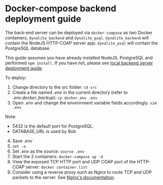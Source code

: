 # Docker-compose backend deployment guide
The back-end server can be deployed via `docker-compose` as two Docker containers, `dynalite_backend` and `dynalite_psql`. `dynalite_backend` will contain the NodeJS HTTP-COAP server app. `dynalite_psql` will contain the PostgreSQL database.

This guide assumes you have already installed NodeJS, PostgreSQL and performed `npm install`. If you have not, please see [local backend server deployment guide](DEVELOP_BACKEND.md).

To deploy:

1. Change directory to the _src_ folder: `cd src`
2. Create a file named _.env_ in the current directory (refer to _.env.docker_backup_): `cp docker_env .env`
3. Open _.env_ and change the environment variable fields accordingly: `vim .env`

Note:
- 5432 is the default port for PostgreSQL.
- DATABASE_URL is used by Bob

4. Save _.env_
5. `set -a`
6. Set _.env_ as the source: `source .env`
7. Start the 2 containers: `docker-compose up -d`
8. View the exposed TCP HTTP port and UDP COAP port of the HTTP-COAP server: `docker container list`
9. Consider using a reverse proxy such as Nginx to route TCP and UDP packets to the server. See [Nginx's documentation](https://docs.nginx.com/nginx/admin-guide/load-balancer/tcp-udp-load-balancer/).